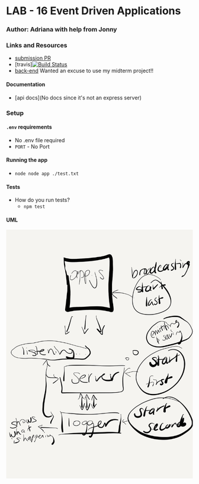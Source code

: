 # LAB - 16 Event Driven Applications

### Author: Adriana with help from Jonny

### Links and Resources
* [submission PR](https://github.com/adrianagraybill/lab-16/pull/2)
* [travis][![Build Status](https://travis-ci.com/adrianagraybill/lab-16.svg?branch=master)](https://travis-ci.com/adrianagraybill/lab-16)
* [back-end](http://ec2-52-12-185-166.us-west-2.compute.amazonaws.com:3524/) Wanted an excuse to use my midterm project!!

#### Documentation
* [api docs](No docs since it's not an express server)

### Setup

#### `.env` requirements
* No .env file required
* `PORT` - No Port

#### Running the app
* `node node app ./test.txt`
  
#### Tests
* How do you run tests?
  * `npm test`

#### UML
![UML: Lab 16](./assets/lab-16-uml.jpg)
